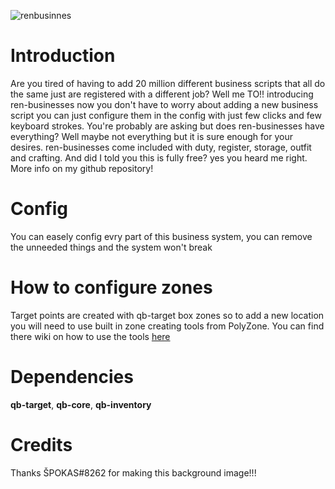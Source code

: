 ![renbusinnes](https://user-images.githubusercontent.com/85559163/198835306-a319679d-ed28-4c0d-b258-592757325dd1.png)

# Introduction
Are you tired of having to add 20 million different business scripts that all do the same just are registered with a different job?  Well me TO!! introducing ren-businesses now you don't have to worry about adding a new business script you can just configure them in the config with just few clicks and few keyboard strokes. You're probably are asking but does ren-businesses have everything? Well maybe not everything but it is sure enough for your desires. ren-businesses come included with duty, register, storage, outfit and crafting. And did I told you this is fully free? yes you heard me right. More info on my github repository!

# Config
You can easely config evry part of this business system, you can remove the unneeded things and the system won't break

# How to configure zones
 Target points are created with qb-target box zones so to add a new location you will need to use built in zone creating tools from PolyZone. You can find there wiki on how to use the tools [here](https://github.com/mkafrin/PolyZone/wiki/Using-the-creation-script)
 
 # Dependencies
  **qb-target**,
  **qb-core**,
  **qb-inventory**
  
 # Credits
 Thanks ŠPOKAS#8262 for making this background image!!!
